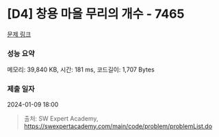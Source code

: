 # [D4] 창용 마을 무리의 개수 - 7465 

[문제 링크](https://swexpertacademy.com/main/code/problem/problemDetail.do?contestProbId=AWngfZVa9XwDFAQU) 

### 성능 요약

메모리: 39,840 KB, 시간: 181 ms, 코드길이: 1,707 Bytes

### 제출 일자

2024-01-09 18:00



> 출처: SW Expert Academy, https://swexpertacademy.com/main/code/problem/problemList.do